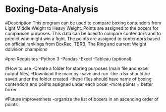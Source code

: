 # Boxing-Data-Analysis
#Description
This program can be used to compare boxing contendors from Light Middle Weight to Heavy Weight. Points are assigned to the boxers for comparison purposes. This data can be used to compare contendors and to predict who might win a fight. The points are assigned to contendors based on official rankings from BoxRec, TBRB, The Ring and current Weight ddivision champions 

#pre-Requisites
-Python 3
-Pandas
-Excel
-Tableau (optional)

#How to use
-Create a folder for storing purposes (main file and excel output files)
-Download the main.py
-save and run
-the .xlsx should be saved under the folder created
-these files should have name of boxing contendors and points assigned under each boxer
-more points = better boxer

#Future improvemnets
-organize the list of boxers in an ascending order of points
